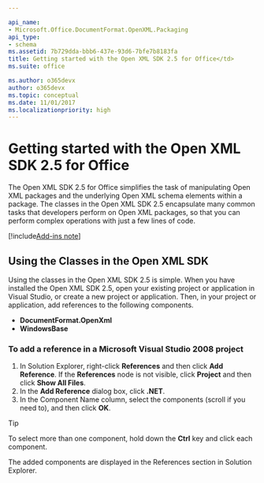 ```yaml
---

api_name:
- Microsoft.Office.DocumentFormat.OpenXML.Packaging
api_type:
- schema
ms.assetid: 7b729dda-bbb6-437e-93d6-7bfe7b8183fa
title: Getting started with the Open XML SDK 2.5 for Office</td>
ms.suite: office

ms.author: o365devx
author: o365devx
ms.topic: conceptual
ms.date: 11/01/2017
ms.localizationpriority: high
---
```


# Getting started with the Open XML SDK 2.5 for Office

The Open XML SDK 2.5 for Office simplifies the task of manipulating Open XML packages and the underlying Open XML schema elements within a package. The classes in the Open XML SDK 2.5 encapsulate many common tasks that developers perform on Open XML packages, so that you can perform complex operations with just a few lines of code.

[!include[Add-ins note](./includes/addinsnote.md)]

## Using the Classes in the Open XML SDK

Using the classes in the Open XML SDK 2.5 is simple. When you have installed the Open XML SDK 2.5, open your existing project or application in Visual Studio, or create a new project or application. Then, in your project or application, add references to the following components.

- **DocumentFormat.OpenXml**
- **WindowsBase**

### To add a reference in a Microsoft Visual Studio 2008 project

1. In Solution Explorer, right-click **References** and then click **Add Reference**. If the **References** node is not visible, click **Project** and then click **Show All Files**.
2. In the **Add Reference** dialog box, click **.NET**.
3. In the Component Name column, select the components (scroll if you need to), and then click **OK**.

> [!TIP]
> To select more than one component, hold down the **Ctrl** key and click each component.

The added components are displayed in the References section in Solution Explorer.
